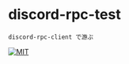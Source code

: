# discord-rpc-test

    discord-rpc-client で游ぶ

[![MIT](https://img.shields.io/github/license/Rinrin0413/discord-rpc-test?color=%23A11D32&style=for-the-badge)](./LICENSE)